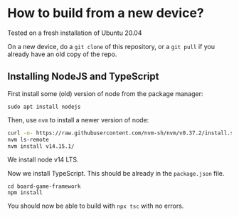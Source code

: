 # How to build from a new device?

Tested on a fresh installation of Ubuntu 20.04

On a new device, do a `git clone` of this repository,
or a `git pull` if you already have an old copy of the repo.

## Installing NodeJS and TypeScript

First install some (old) version of node from the package manager:

`sudo apt install nodejs`
 
Then, use `nvm` to install a newer version of node:

```bash
curl -o- https://raw.githubusercontent.com/nvm-sh/nvm/v0.37.2/install.sh | bash
nvm ls-remote
nvm install v14.15.1/
```

We install node v14 LTS.

Now we install TypeScript. This should be already in the `package.json` file.

```
cd board-game-framework
npm install 
```

You should now be able to build with `npx tsc` with no errors.
